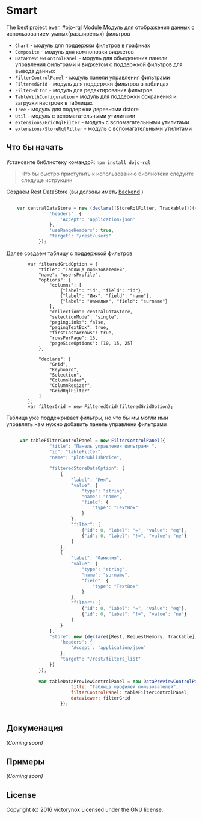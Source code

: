 # Smart

The best project ever.
#ojo-rql Module
Модуль для отображения данных с иcпользованием умных(разширеных) фильтров
 - `Chart` - модуль для поддержки фильтров в графиках
 - `Composite` - модуль для компоновки виджетов
 - `DataPreviewControlPanel` - модуль для обьеденения панели управления фильтрами и виджетом с поддержкой фильтров для вывода данных
 - `FilterControlPanel` - модуль панели управления фильтрами 
 - `FilteredGrid` - модуль для поддержки фильтров в таблицах
 - `FilterEditor` - модуль для редактирования фильтров
 - `TableWithConfiguration` - модуль для поддержки сохранения и загрузки настроек в таблицах
 - `Tree` - модуль для поддержки деревьями dstore
 - `Util` - модуль с вспомагательными утилитами 
 - `extensions/GridRqlFilter` - модуль с вспомагательными утилитами 
 - `extensions/StoreRqlFilter` - модуль с вспомагательными утилитами 
 
 
## Что бы начать
Установите библиотеку командой: `npm install dojo-rql`

> Что бы быстро приступить к использованию библиотеки следуйте следуще иструкции

Создаем Rest DataStore (вы должны иметь [backend](https://github.com/avz-cmf/zaboy-dojo "backend") )
```javascript 

    var centralDataStore = new (declare([StoreRqlFilter, Trackable]))({
                'headers': {
                    'Accept': 'application/json'
                },
                'useRangeHeaders': true,
                "target": "/rest/users"
            });

```

Далее создаем таблицу с поддержкой фильтров
```javcscript
        var filteredGridOption = {
            "title": "Таблица пользователей",
            "name": "usersProfile",
            "options": {
                "columns": [
                    {"label": "id", "field": "id"},
                    {"label": "Имя", "field": "name"},
                    {"label": "Фамилия", "field": "surname"}
                ],
                "collection": centralDataStore,
                "selectionMode": "single",
                "pagingLinks": false,
                "pagingTextBox": true,
                "firstLastArrows": true,
                "rowsPerPage": 15,
                "pageSizeOptions": [10, 15, 25]
            },

            "declare": [
                "Grid",
                "Keyboard",
                "Selection",
                "ColumnHider",
                "ColumnResizer",
                "GridRqlFilter"
            ]
        };
        var filterGrid = new FilteredGrid(filteredGridOption);
```

Таблица уже поддежривает фильтры, но что бы мы могли ими управлять нам нужно добавить панель управлени фильтрами

```javascript

     var tableFilterControlPanel = new FilterControlPanel({
                "title": "Панель управления фильтрами ",
                "id": "tableFilter",
                "name": "plotPublishPrice",
    
                "filteredStoreDataOption": [
                    {
                        "label": "Имя",
                        "value": {
                            "type": "string",
                            "name": "name",
                            "field": {
                                'type': "TextBox"
                            }
                        },
                        "filter": [
                            {"id": 0, "label": "=", "value": "eq"},
                            {"id": 0, "label": "!=", "value": "ne"}
                        ]
                    },
                    {
                        "label": "Фамилия",
                        "value": {
                            "type": "string",
                            "name": "surname",
                            "field": {
                                'type': "TextBox"
                            }
                        },
                        "filter": [
                            {"id": 0, "label": "=", "value": "eq"},
                            {"id": 0, "label": "!=", "value": "ne"}
                        ]
                    }
                ],
                "store": new (declare([Rest, RequestMemory, Trackable]))({
                    'headers': {
                        'Accept': 'application/json'
                    },
                    "target": "/rest/filters_list"
                })
            });
            
            var tableDataPreviewControlPanel = new DataPreviewControlPanel({
                        title: "Таблица профилей пользователей",
                        filterControlPanel: tableFilterControlPanel,
                        dataViewer: filterGrid
                    });
    
```
## Докуменация
_(Coming soon)_

## Примеры
_(Coming soon)_

## License
Copyright (c) 2016 victorynox
Licensed under the GNU license.
